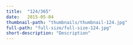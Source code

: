 ```yaml
---
title:  "124/365"
date:   2015-05-04
thumbnail-path: "thumbnails/thumbnail-124.jpg"
full-path: "full-size/full-size-124.jpg"
short-description: "Description"
---
```


